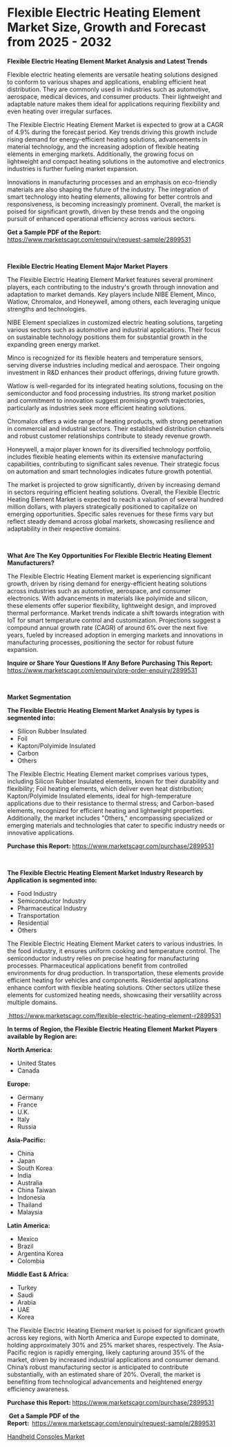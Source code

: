 <p><h1>Flexible Electric Heating Element Market Size, Growth and Forecast from 2025 - 2032</h1></p><p><strong>Flexible Electric Heating Element Market Analysis and Latest Trends</strong></p>
<p><p>Flexible electric heating elements are versatile heating solutions designed to conform to various shapes and applications, enabling efficient heat distribution. They are commonly used in industries such as automotive, aerospace, medical devices, and consumer products. Their lightweight and adaptable nature makes them ideal for applications requiring flexibility and even heating over irregular surfaces.</p><p>The Flexible Electric Heating Element Market is expected to grow at a CAGR of 4.9% during the forecast period. Key trends driving this growth include rising demand for energy-efficient heating solutions, advancements in material technology, and the increasing adoption of flexible heating elements in emerging markets. Additionally, the growing focus on lightweight and compact heating solutions in the automotive and electronics industries is further fueling market expansion. </p><p>Innovations in manufacturing processes and an emphasis on eco-friendly materials are also shaping the future of the industry. The integration of smart technology into heating elements, allowing for better controls and responsiveness, is becoming increasingly prominent. Overall, the market is poised for significant growth, driven by these trends and the ongoing pursuit of enhanced operational efficiency across various sectors.</p></p>
<p><strong>Get a Sample PDF of the Report:&nbsp;</strong> <a href="https://www.marketscagr.com/enquiry/request-sample/2899531?utm_campaign=2945&utm_medium=2&utm_source=Github&utm_content=ia&utm_term=16032025&utm_id=flexible-electric-heating-element">https://www.marketscagr.com/enquiry/request-sample/2899531</a></p>
<p>&nbsp;</p>
<p><strong>Flexible Electric Heating Element Major Market Players</strong></p>
<p><p>The Flexible Electric Heating Element Market features several prominent players, each contributing to the industry's growth through innovation and adaptation to market demands. Key players include NIBE Element, Minco, Watlow, Chromalox, and Honeywell, among others, each leveraging unique strengths and technologies.</p><p>NIBE Element specializes in customized electric heating solutions, targeting various sectors such as automotive and industrial applications. Their focus on sustainable technology positions them for substantial growth in the expanding green energy market.</p><p>Minco is recognized for its flexible heaters and temperature sensors, serving diverse industries including medical and aerospace. Their ongoing investment in R&D enhances their product offerings, driving future growth.</p><p>Watlow is well-regarded for its integrated heating solutions, focusing on the semiconductor and food processing industries. Its strong market position and commitment to innovation suggest promising growth trajectories, particularly as industries seek more efficient heating solutions.</p><p>Chromalox offers a wide range of heating products, with strong penetration in commercial and industrial sectors. Their established distribution channels and robust customer relationships contribute to steady revenue growth.</p><p>Honeywell, a major player known for its diversified technology portfolio, includes flexible heating elements within its extensive manufacturing capabilities, contributing to significant sales revenue. Their strategic focus on automation and smart technologies indicates future growth potential.</p><p>The market is projected to grow significantly, driven by increasing demand in sectors requiring efficient heating solutions. Overall, the Flexible Electric Heating Element Market is expected to reach a valuation of several hundred million dollars, with players strategically positioned to capitalize on emerging opportunities. Specific sales revenues for these firms vary but reflect steady demand across global markets, showcasing resilience and adaptability in their respective domains.</p></p>
<p>&nbsp;</p>
<p><strong>What Are The Key Opportunities For Flexible Electric Heating Element Manufacturers?</strong></p>
<p><p>The Flexible Electric Heating Element market is experiencing significant growth, driven by rising demand for energy-efficient heating solutions across industries such as automotive, aerospace, and consumer electronics. With advancements in materials like polyimide and silicon, these elements offer superior flexibility, lightweight design, and improved thermal performance. Market trends indicate a shift towards integration with IoT for smart temperature control and customization. Projections suggest a compound annual growth rate (CAGR) of around 6% over the next five years, fueled by increased adoption in emerging markets and innovations in manufacturing processes, positioning the sector for robust future expansion.</p></p>
<p><strong>Inquire or Share Your Questions If Any Before Purchasing This Report:</strong> <a href="https://www.marketscagr.com/enquiry/pre-order-enquiry/2899531?utm_campaign=2945&utm_medium=2&utm_source=Github&utm_content=ia&utm_term=16032025&utm_id=flexible-electric-heating-element">https://www.marketscagr.com/enquiry/pre-order-enquiry/2899531</a></p>
<p>&nbsp;</p>
<p><strong>Market Segmentation</strong></p>
<p><strong>The Flexible Electric Heating Element Market Analysis by types is segmented into:</strong></p>
<p><ul><li>Silicon Rubber Insulated</li><li>Foil</li><li>Kapton/Polyimide Insulated</li><li>Carbon</li><li>Others</li></ul></p>
<p><p>The Flexible Electric Heating Element market comprises various types, including Silicon Rubber Insulated elements, known for their durability and flexibility; Foil heating elements, which deliver even heat distribution; Kapton/Polyimide Insulated elements, ideal for high-temperature applications due to their resistance to thermal stress; and Carbon-based elements, recognized for efficient heating and lightweight properties. Additionally, the market includes "Others," encompassing specialized or emerging materials and technologies that cater to specific industry needs or innovative applications.</p></p>
<p><strong>Purchase this Report:&nbsp;</strong><a href="https://www.marketscagr.com/purchase/2899531?utm_campaign=2945&utm_medium=2&utm_source=Github&utm_content=ia&utm_term=16032025&utm_id=flexible-electric-heating-element">https://www.marketscagr.com/purchase/2899531</a></p>
<p>&nbsp;</p>
<p><strong>The Flexible Electric Heating Element Market Industry Research by Application is segmented into:</strong></p>
<p><ul><li>Food Industry</li><li>Semiconductor Industry</li><li>Pharmaceutical Industry</li><li>Transportation</li><li>Residential</li><li>Others</li></ul></p>
<p><p>The Flexible Electric Heating Element Market caters to various industries. In the food industry, it ensures uniform cooking and temperature control. The semiconductor industry relies on precise heating for manufacturing processes. Pharmaceutical applications benefit from controlled environments for drug production. In transportation, these elements provide efficient heating for vehicles and components. Residential applications enhance comfort with flexible heating solutions. Other sectors utilize these elements for customized heating needs, showcasing their versatility across multiple domains.</p></p>
<p><a href="https://www.marketscagr.com/flexible-electric-heating-element-r2899531?utm_campaign=2945&utm_medium=2&utm_source=Github&utm_content=ia&utm_term=16032025&utm_id=flexible-electric-heating-element">&nbsp;https://www.marketscagr.com/flexible-electric-heating-element-r2899531</a></p>
<p><strong>In terms of Region, the Flexible Electric Heating Element Market Players available by Region are:</strong></p>
<p>
    <p> <strong> North America: </strong>
        <ul>
            <li>United States</li>
            <li>Canada</li>
        </ul>
        </p> 
    <p> <strong> Europe: </strong>
        <ul>
            <li>Germany</li>
            <li>France</li>
            <li>U.K.</li>
            <li>Italy</li>
            <li>Russia</li>
        </ul>
        </p> 
    <p> <strong> Asia-Pacific: </strong>
        <ul>
            <li>China</li>
            <li>Japan</li>
            <li>South Korea</li>
            <li>India</li>
            <li>Australia</li>
            <li>China Taiwan</li>
            <li>Indonesia</li>
            <li>Thailand</li>
            <li>Malaysia</li>
        </ul>
        </p> 
    <p> <strong> Latin America: </strong>
        <ul>
            <li>Mexico</li>
            <li>Brazil</li>
            <li>Argentina Korea</li>
            <li>Colombia</li>
        </ul>
        </p> 
    <p> <strong> Middle East & Africa: </strong>
        <ul>
            <li>Turkey</li>
            <li>Saudi</li>
            <li>Arabia</li>
            <li>UAE</li>
            <li>Korea</li>
        </ul>
    </p>
    </p>
<p><p>The Flexible Electric Heating Element market is poised for significant growth across key regions, with North America and Europe expected to dominate, holding approximately 30% and 25% market shares, respectively. The Asia-Pacific region is rapidly emerging, likely capturing around 35% of the market, driven by increased industrial applications and consumer demand. China’s robust manufacturing sector is anticipated to contribute substantially, with an estimated share of 20%. Overall, the market is benefiting from technological advancements and heightened energy efficiency awareness.</p></p>
<p><strong>Purchase this Report: </strong><a href="https://www.marketscagr.com/purchase/2899531?utm_campaign=2945&utm_medium=2&utm_source=Github&utm_content=ia&utm_term=16032025&utm_id=flexible-electric-heating-element">https://www.marketscagr.com/purchase/2899531</a></p>
<p>&nbsp;<strong>Get a Sample PDF of the Report:&nbsp;&nbsp;</strong><a href="https://www.marketscagr.com/enquiry/request-sample/2899531?utm_campaign=2945&utm_medium=2&utm_source=Github&utm_content=ia&utm_term=16032025&utm_id=flexible-electric-heating-element">https://www.marketscagr.com/enquiry/request-sample/2899531</a></p>
<p><strong></strong></p>
<p><p><a href="https://github.com/ternainglin/Market-Research-Report-List-1/blob/main/handheld-consoles-market.md?utm_campaign=2945&utm_medium=2&utm_source=Github&utm_content=ia&utm_term=16032025&utm_id=flexible-electric-heating-element">Handheld Consoles Market</a></p></p>